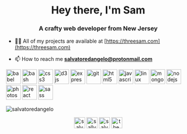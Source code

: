 <h1 align="center">Hey there, I'm Sam</h1>
<h3 align="center">A crafty web developer from New Jersey</h3>

- 👨‍💻 All of my projects are available at [https://threesam.com](https://threesam.com)

- 📫 How to reach me **salvatoredangelo@protonmail.com**

<p align="left"><img src="https://www.vectorlogo.zone/logos/babeljs/babeljs-icon.svg" alt="babel" width="40" height="40"/> <img src="https://www.vectorlogo.zone/logos/gnu_bash/gnu_bash-icon.svg" alt="bash" width="40" height="40"/> <img src="https://devicons.github.io/devicon/devicon.git/icons/css3/css3-original-wordmark.svg" alt="css3" width="40" height="40"/> <img src="https://devicons.github.io/devicon/devicon.git/icons/d3js/d3js-original.svg" alt="d3js" width="40" height="40"/> <img src="https://devicons.github.io/devicon/devicon.git/icons/express/express-original-wordmark.svg" alt="express" width="40" height="40"/> <img src="https://www.vectorlogo.zone/logos/git-scm/git-scm-icon.svg" alt="git" width="40" height="40"/> <img src="https://devicons.github.io/devicon/devicon.git/icons/html5/html5-original-wordmark.svg" alt="html5" width="40" height="40"/> <img src="https://devicons.github.io/devicon/devicon.git/icons/javascript/javascript-original.svg" alt="javascript" width="40" height="40"/> <img src="https://devicons.github.io/devicon/devicon.git/icons/linux/linux-original.svg" alt="linux" width="40" height="40"/> <img src="https://devicons.github.io/devicon/devicon.git/icons/mongodb/mongodb-original-wordmark.svg" alt="mongodb" width="40" height="40"/> <img src="https://devicons.github.io/devicon/devicon.git/icons/nodejs/nodejs-original-wordmark.svg" alt="nodejs" width="40" height="40"/> <img src="https://devicons.github.io/devicon/devicon.git/icons/photoshop/photoshop-plain.svg" alt="photoshop" width="40" height="40"/> <img src="https://devicons.github.io/devicon/devicon.git/icons/react/react-original-wordmark.svg" alt="react" width="40" height="40"/> <img src="https://devicons.github.io/devicon/devicon.git/icons/sass/sass-original.svg" alt="sass" width="40" height="40"/></p><img align="center" src="https://github-readme-stats.vercel.app/api/top-langs/?username=salvatoredangelo&layout=compact&hide=html" alt="salvatoredangelo" />

<p align="center">
<a href="https://codepen.io/salvatoredangelo" target="blank"><img align="center" src="https://cdn.jsdelivr.net/npm/simple-icons@3.0.1/icons/codepen.svg" alt="salvatoredangelo" height="30" width="30" /></a>
<a href="https://twitter.com/sallybananass" target="blank"><img align="center" src="https://cdn.jsdelivr.net/npm/simple-icons@3.0.1/icons/twitter.svg" alt="sallybananass" height="30" width="30" /></a>
<a href="https://linkedin.com/in/salvatoredangelo3" target="blank"><img align="center" src="https://cdn.jsdelivr.net/npm/simple-icons@3.0.1/icons/linkedin.svg" alt="salvatoredangelo3" height="30" width="30" /></a>
<a href="https://instagram.com/the.sam.wolf" target="blank"><img align="center" src="https://cdn.jsdelivr.net/npm/simple-icons@3.0.1/icons/instagram.svg" alt="the.sam.wolf" height="30" width="30" /></a>
</p>
